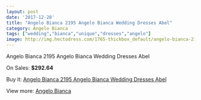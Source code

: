 ```yaml
---
layout: post
date: '2017-12-28'
title: "Angelo Bianca 2195 Angelo Bianca Wedding Dresses Abel"
category: Angelo Bianca
tags: ["wedding","bianca","unique","dresses","angelo"]
image: http://img.hectodress.com/1765-thickbox_default/angelo-bianca-2195-angelo-bianca-wedding-dresses-abel.jpg
---
```

Angelo Bianca 2195 Angelo Bianca Wedding Dresses Abel

On Sales: **$292.64**
<a href="https://www.hectodress.com/angelo-bianca/1126-angelo-bianca-2195-angelo-bianca-wedding-dresses-abel.html"><amp-img layout="responsive" width="600" height="600" src="//img.hectodress.com/1765-thickbox_default/angelo-bianca-2195-angelo-bianca-wedding-dresses-abel.jpg" alt="Angelo Bianca 2195 Angelo Bianca Wedding Dresses Abel 0" /></a>

Buy it: [Angelo Bianca 2195 Angelo Bianca Wedding Dresses Abel](https://www.hectodress.com/angelo-bianca/1126-angelo-bianca-2195-angelo-bianca-wedding-dresses-abel.html "Angelo Bianca 2195 Angelo Bianca Wedding Dresses Abel")

View more: [Angelo Bianca](https://www.hectodress.com/14-angelo-bianca "Angelo Bianca")
